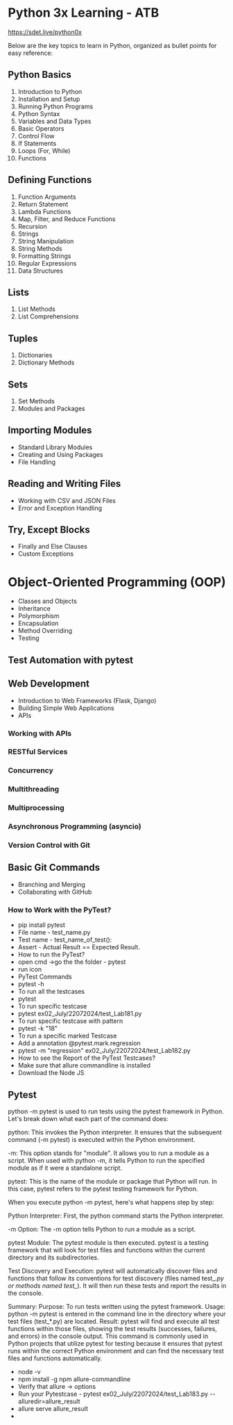 # Python 3x Learning - ATB
https://sdet.live/python0x

Below are the key topics to learn in Python, organized as bullet points for easy reference:

## Python Basics

1. Introduction to Python 
2. Installation and Setup 
3. Running Python Programs 
4. Python Syntax 
5. Variables and Data Types 
6. Basic Operators 
7. Control Flow 
8. If Statements 
9. Loops (For, While)
10. Functions

## Defining Functions
1. Function Arguments
2. Return Statement
3. Lambda Functions
4. Map, Filter, and Reduce Functions
5. Recursion
6. Strings 
7. String Manipulation 
8. String Methods
9. Formatting Strings
10. Regular Expressions
11. Data Structures

## Lists
1. List Methods
2. List Comprehensions
## Tuples
1. Dictionaries
2. Dictionary Methods
## Sets
1. Set Methods
2. Modules and Packages

## Importing Modules
* Standard Library Modules
* Creating and Using Packages
* File Handling

## Reading and Writing Files
* Working with CSV and JSON Files
* Error and Exception Handling

## Try, Except Blocks
* Finally and Else Clauses
* Custom Exceptions

# Object-Oriented Programming (OOP)

* Classes and Objects
* Inheritance
* Polymorphism
* Encapsulation
* Method Overriding
* Testing

## Test Automation with pytest
## Web Development

* Introduction to Web Frameworks (Flask, Django)
* Building Simple Web Applications
* APIs

### Working with APIs
### RESTful Services
### Concurrency

### Multithreading
### Multiprocessing
### Asynchronous Programming (asyncio)
### Version Control with Git

## Basic Git Commands
* Branching and Merging
* Collaborating with GitHub
### How to Work with the PyTest?
* pip install pytest
* File name - test_name.py
* Test name - test_name_of_test():
* Assert - Actual Result == Expected Result.
* How to run the PyTest?
* open cmd ->go the the folder - pytest
* run icon
* PyTest Commands
* pytest -h
* To run all the testcases
* pytest
* To run specific testcase
* pytest ex02_July/22072024/test_Lab181.py
* To run specific testcase with pattern
* pytest -k "18"
* To run a specific marked Testcase
* Add a annotation @pytest.mark.regression
* pytest -m "regression" ex02_July/22072024/test_Lab182.py
* How to see the Report of the PyTest Testcases?
* Make sure that allure commandline is installed
* Download the Node JS

## Pytest

python -m pytest is used to run tests using the pytest framework in Python. Let's break down what each part of the command does:

python: This invokes the Python interpreter. It ensures that the subsequent command (-m pytest) is executed within the Python environment.

-m: This option stands for "module". It allows you to run a module as a script. When used with python -m, it tells Python to run the specified module as if it were a standalone script.

pytest: This is the name of the module or package that Python will run. In this case, pytest refers to the pytest testing framework for Python.

When you execute python -m pytest, here's what happens step by step:

Python Interpreter: First, the python command starts the Python interpreter.

-m Option: The -m option tells Python to run a module as a script.

pytest Module: The pytest module is then executed. pytest is a testing framework that will look for test files and functions within the current directory and its subdirectories.

Test Discovery and Execution: pytest will automatically discover files and functions that follow its conventions for test discovery (files named test_*.py or methods named test_*). It will then run these tests and report the results in the console.

Summary:
Purpose: To run tests written using the pytest framework.
Usage: python -m pytest is entered in the command line in the directory where your test files (test_*.py) are located.
Result: pytest will find and execute all test functions within those files, showing the test results (successes, failures, and errors) in the console output.
This command is commonly used in Python projects that utilize pytest for testing because it ensures that pytest runs within the correct Python environment and can find the necessary test files and functions automatically.



* node -v
* npm install -g npm allure-commandline
* Verify that allure -> options
* Run your Pytestcase - pytest ex02_July/22072024/test_Lab183.py --alluredir=allure_result
* allure serve allure_result
* 
